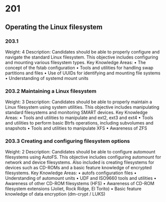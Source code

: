 # 201

## Operating the Linux filesystem

### 203.1
Weight: 4
Description: Candidates should be able to properly configure and navigate the standard Linux filesystem. This objective includes configuring and mounting various filesystem types.
Key Knowledge Areas:
    • The concept of the fstab configuration
    • Tools and utilities for handling swap partitions and files
    • Use of UUIDs for identifying and mounting file systems
    • Understanding of systemd mount units
 
### 203.2 Maintaining a Linux filesystem​

Weight: 3
Description: Candidates should be able to properly maintain a Linux filesystem using system utilities. This objective includes manipulating standard filesystems and monitoring SMART devices.
Key Knowledge Areas:
    • Tools and utilities to manipulate and ext2, ext3 and ext4
    • Tools and utilities to perform basic Btrfs operations, including subvolumes and snapshots
    • Tools and utilities to manipulate XFS
    • Awareness of ZFS

### 203.3 Creating and configuring filesystem options

Weight: 2
Description: Candidates should be able to configure automount filesystems using AutoFS. This objective includes configuring automount for network and device filesystems. Also included is creating filesystems for devices such as CD-ROMs and a basic feature knowledge of encrypted filesystems.
Key Knowledge Areas:
    • autofs configuration files
    • Understanding of automount units
    • UDF and ISO9660 tools and utilities
    • Awareness of other CD-ROM filesystems (HFS)
    • Awareness of CD-ROM filesystem extensions (Joliet, Rock Ridge, El Torito)
    • Basic feature knowledge of data encryption (dm-crypt / LUKS)